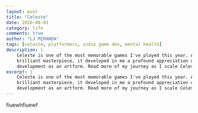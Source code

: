 ```yaml
---
layout: post
title: "Celeste"
date: 2020-08-01
category: life
comments: true
author: "LJ MIRANDA"
tags: [celeste, platformers, indie game dev, mental health]
description: |
    Celeste is one of the most memorable games I've played this year. A
    brilliant masterpiece, it developed in me a profound appreciation on game
    development as an artform. Read more of my journey as I scale Celeste Mountain.
excerpt: |
    Celeste is one of the most memorable games I've played this year. A
    brilliant masterpiece, it developed in me a profound appreciation on game
    development as an artform. Read more of my journey as I scale Celeste Mountain.
---
```


fiuewhfiuewf
